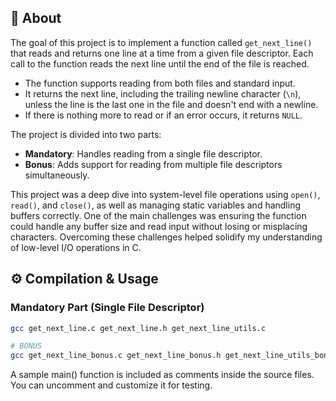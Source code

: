 ## 📌 About

The goal of this project is to implement a function called `get_next_line()` that reads and returns one line at a time from a given file descriptor. Each call to the function reads the next line until the end of the file is reached.

- The function supports reading from both files and standard input.
- It returns the next line, including the trailing newline character (`\n`), unless the line is the last one in the file and doesn't end with a newline.
- If there is nothing more to read or if an error occurs, it returns `NULL`.

The project is divided into two parts:
- **Mandatory**: Handles reading from a single file descriptor.
- **Bonus**: Adds support for reading from multiple file descriptors simultaneously.

This project was a deep dive into system-level file operations using `open()`, `read()`, and `close()`, as well as managing static variables and handling buffers correctly. One of the main challenges was ensuring the function could handle any buffer size and read input without losing or misplacing characters. Overcoming these challenges helped solidify my understanding of low-level I/O operations in C.

## ⚙️ Compilation & Usage

### Mandatory Part (Single File Descriptor)

```bash
gcc get_next_line.c get_next_line.h get_next_line_utils.c

# BONUS
gcc get_next_line_bonus.c get_next_line_bonus.h get_next_line_utils_bonus.c

```

A sample main() function is included as comments inside the source files. You can uncomment and customize it for testing.
